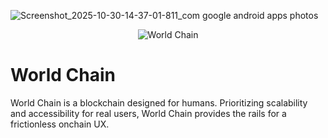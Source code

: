 ![Screenshot_2025-10-30-14-37-01-811_com google android apps photos](https://github.com/user-attachments/assets/b44137f9-109c-46f1-b3cd-55663c4160e8)

<p align="center">
  <img src="assets/world-chain.png" alt="World Chain">
</p>

# World Chain

World Chain is a blockchain designed for humans. Prioritizing scalability and accessibility for real users, World Chain provides the rails for a frictionless onchain UX. 
